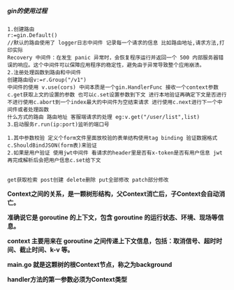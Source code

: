 ##### gin的使用过程

```
1.创建路由
r:=gin.Default() 
//默认的路由使用了 logger日志中间件 记录每一个请求的信息 比如路由地址,请求方法,打印实际
Recovery 中间件：在发生 panic 异常时，会恢复程序运行并返回一个 500 内部服务器错误的响应。这个中间件可以保障应用程序的稳定性，避免由于异常导致整个应用崩溃。
2.注册处理函数到路由和中间件
创建路由组v:=r.Group("/v1")
中间件的使用 v.use(cors) 中间本质是一个gin.HandlerFunc 接收一个context参数 c.get获取上文的设置的参数 也可以c.set设置参数到下文 进行本地验证再确定下文是否进行 不进行使用c.abort到一个index最大的中间件为空结束请求 进行使用c.next进行下一个中间件或者处理函数
什么方式的路由 路由地址 客服端请求的处理 eg:v.get("/user/list",list)
3.启动服务r.run(ip:port)监听的端口号

1.其中参数校验 定义个form文件里面放校验的表单结构使用tag binding 验证数据格式 c.ShouldBindJSON(form表)来验证
2.如果是用户验证 使用jwt中间件 看请求的header里是否有x-token是否有用户信息 jwt再完成解析后会把用户信息c.set给下文


get获取检索 post创建 delete删除 put全部修改 patch部分修改
```

**Context之间的关系，是一颗树形结构，父Context消亡后，子Context会自动消亡。**

**准确说它是 goroutine 的上下文，包含 goroutine 的运行状态、环境、现场等信息。**

**context 主要用来在 goroutine 之间传递上下文信息，包括：取消信号、超时时间、截止时间、k-v 等。**

**main.go 就是这颗树的根Context节点，称之为background**

**handler方法的第一参数必须为Context类型**

